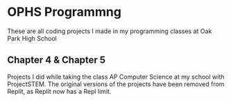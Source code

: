 # OPHS Programmng
These are all coding projects I made in my programming classes at Oak Park High School

## Chapter 4 & Chapter 5
Projects I did while taking the class AP Computer Science at my school with ProjectSTEM.
The original versions of the projects have been removed from Replit, as Replit now has a Repl limit.
